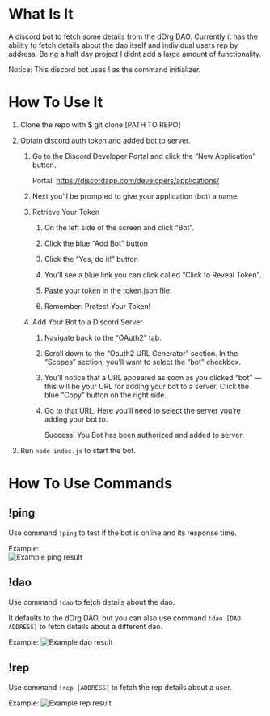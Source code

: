 # What Is It
A discord bot to fetch some details from the dOrg DAO. Currently it has the ability to fetch details about the dao itself and individual users rep by address. Being a half day project I didnt add a large amount of functionality. 

Notice: This discord bot uses ! as the command initializer. 


# How To Use It

1. Clone the repo with $ git clone [PATH TO REPO]
2. Obtain discord auth token and added bot to server.
    
    1. Go to the Discord Developer Portal and click the “New Application” button.
        
        Portal: https://discordapp.com/developers/applications/


    2. Next you’ll be prompted to give your application (bot) a name.

    4. Retrieve Your Token
        
        1. On the left side of the screen and click “Bot”.

        2. Click the blue “Add Bot” button

        3. Click the “Yes, do it!” button

        4. You’ll see a blue link you can click called “Click to Reveal Token". 

        5. Paste your token in the token.json file. 

        6. Remember: Protect Your Token!


    5. Add Your Bot to a Discord Server
        1. Navigate back to the “OAuth2” tab.

        2. Scroll down to the “Oauth2 URL Generator” section. In the “Scopes” section, you’ll want to select the “bot” checkbox.

        3. You’ll notice that a URL appeared as soon as you clicked “bot” — this will be your URL for adding your bot to a server. Click the blue “Copy” button on the right side.

        7. Go to that URL. Here you’ll need to select the server you’re adding your bot to.

             Success! You Bot has been authorized and added to server.
3. Run `node index.js` to start the bot. 

# How To Use Commands 

## !ping
Use command `!ping` to test if the bot is online and its response time.

Example:    
![Example ping result](https://media.discordapp.net/attachments/479399481759236100/820889828915675186/unknown.png)

## !dao
Use command `!dao` to fetch details about the dao. 

It defaults to the dOrg DAO, but you can also use command `!dao [DAO ADDRESS]` to fetch details about a different dao.

Example:
![Example dao result](https://media.discordapp.net/attachments/479399481759236100/820889507363946526/unknown.png)


## !rep
Use command `!rep [ADDRESS]` to fetch the rep details about a user. 

Example:
![Example rep result](https://media.discordapp.net/attachments/479399481759236100/820889371749122058/unknown.png)
